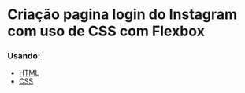 # Criação pagina login do Instagram com uso de CSS com Flexbox

### Usando:

* [HTML ](https://www.w3schools.com/html/)
* [CSS](https://developer.mozilla.org/pt-BR/docs/Web/CSS)


